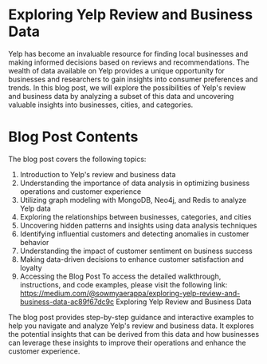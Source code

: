 # Exploring Yelp Review and Business Data

Yelp has become an invaluable resource for finding local businesses and making informed decisions based on reviews and recommendations. The wealth of data available on Yelp provides a unique opportunity for businesses and researchers to gain insights into consumer preferences and trends. In this blog post, we will explore the possibilities of Yelp's review and business data by analyzing a subset of this data and uncovering valuable insights into businesses, cities, and categories.

# Blog Post Contents
The blog post covers the following topics:

1. Introduction to Yelp's review and business data
2. Understanding the importance of data analysis in optimizing business operations and customer experience
3. Utilizing graph modeling with MongoDB, Neo4j, and Redis to analyze Yelp data
4. Exploring the relationships between businesses, categories, and cities
5. Uncovering hidden patterns and insights using data analysis techniques
6. Identifying influential customers and detecting anomalies in customer behavior
7. Understanding the impact of customer sentiment on business success
8. Making data-driven decisions to enhance customer satisfaction and loyalty
9. Accessing the Blog Post
To access the detailed walkthrough, instructions, and code examples, please visit the following link:
https://medium.com/@sowmyaerappa/exploring-yelp-review-and-business-data-ac89f67dc9c
Exploring Yelp Review and Business Data

The blog post provides step-by-step guidance and interactive examples to help you navigate and analyze Yelp's review and business data. It explores the potential insights that can be derived from this data and how businesses can leverage these insights to improve their operations and enhance the customer experience.
